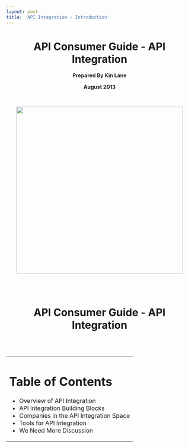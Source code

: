 ```yaml
---
layout: post
title: 'API Integration - Introduction'
---
```

<h1 style="text-align: center;">API Consumer Guide - API Integration</h1>
<p style="text-align: center;"><strong>Prepared By Kin Lane</strong></p>
<p style="text-align: center;"><strong>August 2013</strong></p>
<p style="text-align: center;"><strong><br /></strong></p>
<p style="text-align: center; page-break-after: always;"><img src="https://s3.amazonaws.com/kinlane-productions/api-evangelist/services/api-integration.png" alt="" width="450" /></p>
<p><br /><br /></p>
<h1 style="text-align: center;">API Consumer Guide - API Integration</h1>
<p><br /><br /></p>
<table cellspacing="5" cellpadding="5" width="60%" align="center">
<tbody>
<tr>
<td align="left">
<h1>Table of Contents</h1>
<ul class="mainlist">
<li>Overview of API Integration</li>
<li>API Integration Building Blocks</li>
<li>Companies in the API Integration Space</li>
<li>Tools for API Integration</li>
<li>We Need More Discussion</li>
</ul>
</td>
</tr>
</tbody>
</table>
<p><br /><br /></p>
<p><br /><br /></p>